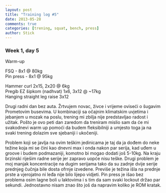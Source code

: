 ```yaml
---
layout: post
title: "Training log #5"
date: 2013-05-28
comments: true
categories: [trening, squat, bench, press]
author: Stick
---
```


### Week 1, day 5  

Warm-up  

FSQ - 8x1 @ 80kg  
Pin press - 8x1 @ 95kg  

Hammer curl 2x15, 2x20 @ 6kg  
Pregib EZ šipkom (nadhvat) 1x6, 3x12 @ ~17kg  
Hanging straight leg raise 3x12  

Drugi radni dan bez auta. Žrtvujem novac, živce i vrijeme oviseći o šugavim Prometovim busevima. U kombinaciji sa očajnim klimatskim uvjetima i jebanjem u mozak na poslu, trening mi zbilja nije predstavljao radost i užitak. Pošto je ovo peti dan zaredom da treniram mislio sam da će mi svakodnevi warm up pomoći da budem fleksibilniji a umjesto toga ja na svaki trening dolazim sve sjebaniji i ukočeniji.

Problem koji se javlja na ovim teškim jedinicama je taj da ja dođem do neke težine koja mi se čini kao dnevni max i onda nakon par serija, kad uđem u groove i budem podmazaniji, komotno bi mogao dodati još 5-10kg. Na kraju brzinski riješim radne serije jer zapravo uopće nisu teške. Drugi problem je moj manjak koncentracije na dugim serijama tako da su zadnje dvije serije prednjeg čučnja bile dosta ofrnje izvedene. Previše je težina išla na prednje prste a vjerojatno ni leđa nije bilo lijepo vidjeti. Pin press je išao bez problema osim lagne boli u laktovima i s tim da sam svaki lockout držao par sekundi. Jednostavno nisam znao što još da napravim koliko je ROM kratak. 